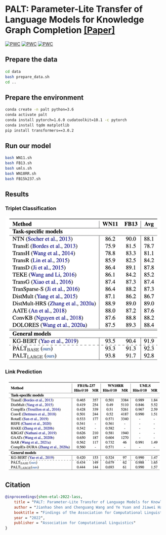 # PALT: Parameter-Lite Transfer of Language Models for Knowledge Graph Completion [[Paper]](https://arxiv.org/abs/2210.13715)

[![PWC](https://img.shields.io/endpoint.svg?url=https://paperswithcode.com/badge/palt-parameter-lite-transfer-of-language/link-prediction-on-umls)](https://paperswithcode.com/sota/link-prediction-on-umls?p=palt-parameter-lite-transfer-of-language)
[![PWC](https://img.shields.io/endpoint.svg?url=https://paperswithcode.com/badge/palt-parameter-lite-transfer-of-language/link-prediction-on-wn18rr)](https://paperswithcode.com/sota/link-prediction-on-wn18rr?p=palt-parameter-lite-transfer-of-language)
[![PWC](https://img.shields.io/endpoint.svg?url=https://paperswithcode.com/badge/palt-parameter-lite-transfer-of-language/link-prediction-on-fb15k-237)](https://paperswithcode.com/sota/link-prediction-on-fb15k-237?p=palt-parameter-lite-transfer-of-language)

## Prepare the data
```bash
cd data
bash prepare_data.sh
cd ..
```

## Prepare the environment
```bash
conda create -n palt python=3.6
conda activate palt
conda install pytorch=1.6.0 cudatoolkit=10.1 -c pytorch
conda install tqdm matplotlib
pip install transformers==3.0.2
```

## Run our model
```bash
bash WN11.sh
bash FB13.sh
bash umls.sh
bash WN18RR.sh
bash FB15k237.sh
```

## Results
### Triplet Classification
![](./imgs/triplet_cla.png)
### Link Prediction
![](./imgs/link_pred.png)
## Citation
```bibtex
@inproceedings{shen-etal-2022-lass,
    title = "PALT: Parameter-Lite Transfer of Language Models for Knowledge Graph Completion",
    author = "Jianhao Shen and Chenguang Wang and Ye Yuan and Jiawei Han and Heng Ji and Koushik Sen and Ming Zhang and Dawn Song",
    booktitle = "Findings of the Association for Computational Linguistics: EMNLP 2022",
    year = "2022",
    publisher = "Association for Computational Linguistics"
}
```
